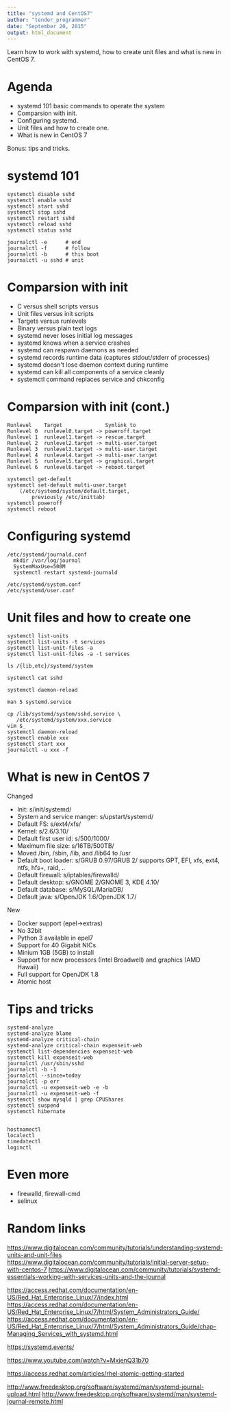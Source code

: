 ```yaml
---
title: "systemd and CentOS7"
author: "tender_programmer"
date: "September 20, 2015"
output: html_document
---
```



Learn how to work with systemd,
how to create unit files
and what is new in CentOS 7.

Agenda
========================================================

* systemd 101
    basic commands to operate the system
* Comparsion with init.
* Configuring systemd.
* Unit files and how to create one.
* What is new in CentOS 7

Bonus: tips and tricks.


systemd 101
========================================================

```
systemctl disable sshd
systemctl enable sshd
systemctl start sshd
systemctl stop sshd
systemctl restart sshd
systemctl reload sshd
systemctl status sshd

journalctl -e      # end
journalctl -f      # follow
journalctl -b      # this boot
journalctl -u sshd # unit
```


Comparsion with init
========================================================

* C versus shell scripts versus
* Unit files versus init scripts
* Targets versus runlevels
* Binary versus plain text logs
* systemd never loses initial log messages
* systemd knows when a service crashes
* systemd can respawn daemons as needed
* systemd records runtime data
    (captures stdout/stderr of processes)
* systemd doesn't lose daemon context during runtime
* systemd can kill all components of a service cleanly
* systemctl command replaces service and chkconfig

Comparsion with init (cont.)
========================================================

```
Runlevel    Target              Symlink to
Runlevel 0  runlevel0.target -> poweroff.target
Runlevel 1  runlevel1.target -> rescue.target
Runlevel 2  runlevel2.target -> multi-user.target
Runlevel 3  runlevel3.target -> multi-user.target
Runlevel 4  runlevel4.target -> multi-user.target
Runlevel 5  runlevel5.target -> graphical.target
Runlevel 6  runlevel6.target -> reboot.target

systemctl get-default
systemctl set-default multi-user.target
    (/etc/systemd/system/default.target,
        previously /etc/inittab)
systemctl poweroff
systemctl reboot
```

Configuring systemd
========================================================

```
/etc/systemd/journald.conf
  mkdir /var/log/journal
  SystemMaxUse=500M
  systemctl restart systemd-journald 

/etc/systemd/system.conf
/etc/systemd/user.conf
```


Unit files and how to create one
========================================================

```
systemctl list-units
systemctl list-units -t services
systemctl list-unit-files -a
systemctl list-unit-files -a -t services

ls /{lib,etc}/systemd/system

systemctl cat sshd

systemctl daemon-reload

man 5 systemd.service

cp /lib/systemd/system/sshd.service \
   /etc/systemd/system/xxx.service
vim $_
systemctl daemon-reload
systemctl enable xxx
systemctl start xxx
journalctl -u xxx -f
```


What is new in CentOS 7
========================================================

Changed

* Init: s/init/systemd/
* System and service manger: s/upstart/systemd/
* Default FS: s/ext4/xfs/
* Kernel: s/2.6/3.10/
* Default first user id: s/500/1000/
* Maximum file size: s/16TB/500TB/
* Moved /bin, /sbin, /lib, and /lib64 to /usr
* Default boot loader: s/GRUB 0.97/GRUB 2/
  supports GPT, EFI, xfs, ext4, ntfs, hfs+, raid, ..
* Default firewall: s/iptables/firewalld/
* Default desktop: s/GNOME 2/GNOME 3, KDE 4.10/
* Default database: s/MySQL/MariaDB/
* Default java: s/OpenJDK 1.6/OpenJDK 1.7/

New

* Docker support (epel->extras)
* No 32bit
* Python 3 available in epel7
* Support for 40 Gigabit NICs
* Minium 1GB (5GB) to install
* Support for new processors (Intel Broadwell)
  and graphics (AMD Hawaii) 
* Full support for OpenJDK 1.8
* Atomic host


Tips and tricks
========================================================

```
systemd-analyze
systemd-analyze blame
systemd-analyze critical-chain
systemd-analyze critical-chain expenseit-web
systemctl list-dependencies expenseit-web
systemctl kill expenseit-web
journalctl /usr/sbin/sshd
journalctl -b -1
journalctl --since=today
journalctl -p err
journalctl -u expenseit-web -e -b
journalctl -u expenseit-web -f
systemctl show mysqld | grep CPUShares
systemctl suspend
systemctl hibernate


hostnamectl
localectl
timedatectl
loginctl
```

Even more
========================================================

* firewalld, firewall-cmd
* selinux


Random links
========================================================

https://www.digitalocean.com/community/tutorials/understanding-systemd-units-and-unit-files
https://www.digitalocean.com/community/tutorials/initial-server-setup-with-centos-7
https://www.digitalocean.com/community/tutorials/systemd-essentials-working-with-services-units-and-the-journal

https://access.redhat.com/documentation/en-US/Red_Hat_Enterprise_Linux/7/index.html
https://access.redhat.com/documentation/en-US/Red_Hat_Enterprise_Linux/7/html/System_Administrators_Guide/
https://access.redhat.com/documentation/en-US/Red_Hat_Enterprise_Linux/7/html/System_Administrators_Guide/chap-Managing_Services_with_systemd.html

https://systemd.events/

https://www.youtube.com/watch?v=MxjenQ31b70

https://access.redhat.com/articles/rhel-atomic-getting-started

http://www.freedesktop.org/software/systemd/man/systemd-journal-upload.html
http://www.freedesktop.org/software/systemd/man/systemd-journal-remote.html
